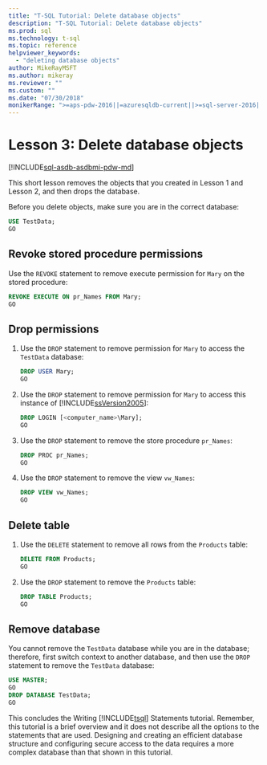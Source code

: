 ```yaml
---
title: "T-SQL Tutorial: Delete database objects"
description: "T-SQL Tutorial: Delete database objects"
ms.prod: sql
ms.technology: t-sql
ms.topic: reference
helpviewer_keywords: 
  - "deleting database objects"
author: MikeRayMSFT
ms.author: mikeray
ms.reviewer: ""
ms.custom: ""
ms.date: "07/30/2018"
monikerRange: ">=aps-pdw-2016||=azuresqldb-current||>=sql-server-2016||>=sql-server-linux-2017||=azuresqldb-mi-current"
---
```


# Lesson 3: Delete database objects

[!INCLUDE[sql-asdb-asdbmi-pdw-md](../includes/applies-to-version/sql-asdb-asdbmi-pdw.md)]

This short lesson removes the objects that you created in Lesson 1 and Lesson 2, and then drops the database.  
  
Before you delete objects, make sure you are in the correct database:
  
  ```sql  
  USE TestData;  
  GO  
  ```  

## Revoke stored procedure permissions
  
Use the `REVOKE` statement to remove execute permission for `Mary` on the stored procedure:
  
  ```sql  
  REVOKE EXECUTE ON pr_Names FROM Mary;  
  GO  
  ```  
  
## Drop permissions

1. Use the `DROP` statement to remove permission for `Mary` to access the `TestData` database:
  
   ```sql  
   DROP USER Mary;  
   GO  
   ```  


2. Use the `DROP` statement to remove permission for `Mary` to access this instance of [!INCLUDE[ssVersion2005](../includes/ssversion2005-md.md)]:
  
   ```sql  
   DROP LOGIN [<computer_name>\Mary];  
   GO   
   ```  
  
3. Use the `DROP` statement to remove the store procedure `pr_Names`:  
  
   ```sql  
   DROP PROC pr_Names;  
   GO   
   ```  
  
4. Use the `DROP` statement to remove the view `vw_Names`:  
  
   ```sql  
   DROP VIEW vw_Names;  
   GO  
   ```  

## Delete table
  
1. Use the `DELETE` statement to remove all rows from the `Products` table:  
  
    ```sql  
    DELETE FROM Products;  
    GO  
    ```  
  
2.  Use the `DROP` statement to remove the `Products` table:  
  
    ```sql  
    DROP TABLE Products;  
    GO    
    ```  

## Remove database
  
You cannot remove the `TestData` database while you are in the database; therefore, first switch context to another database, and then use the `DROP` statement to remove the `TestData` database:  
  
  ```sql  
  USE MASTER;  
  GO  
  DROP DATABASE TestData;  
  GO   
  ```  
  
This concludes the Writing [!INCLUDE[tsql](../includes/tsql-md.md)] Statements tutorial. Remember, this tutorial is a brief overview and it does not describe all the options to the statements that are used. Designing and creating an efficient database structure and configuring secure access to the data requires a more complex database than that shown in this tutorial.  

  
  
